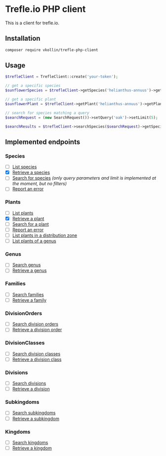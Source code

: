 # Trefle.io PHP client

This is a client for trefle.io.

## Installation

```bash
composer require vkollin/trefle-php-client
```

## Usage

```php
$trefleClient = TrefleClient::create('your-token');

// get a specific species
$sunflowerSpecies = $trefleClient->getSpecies('helianthus-annuus')->getSpecies();

// get a specific plant
$sunflowerPlant = $trefleClient->getPlant('helianthus-annuus')->getPlant();

// search for species matching a query
$searchRequest = (new SearchRequest())->setQuery('oak')->setLimit(5);

$searchResults = $trefleClient->searchSpecies($searchRequest)->getSpecies();
```

## Implemented endpoints

### Species

- [ ] [List species](https://docs.trefle.io/reference#tag/Species/operation/listSpecies)
- [x] [Retrieve a species](https://docs.trefle.io/reference#tag/Species/operation/getSpecies)
- [ ] [Search for species](https://docs.trefle.io/reference#tag/Species/operation/searchSpecies) _(only query parameters and limit is implemented at the moment, but no filters)_
- [ ] [Report an error](https://docs.trefle.io/reference#tag/Species/operation/reportSpecies)

### Plants

- [ ] [List plants](https://docs.trefle.io/reference#tag/Plants/operation/listPlants)
- [x] [Retrieve a plant](https://docs.trefle.io/reference#tag/Plants/operation/getPlant)
- [ ] [Search for a plant](https://docs.trefle.io/reference#tag/Plants/operation/searchPlants)
- [ ] [Report an error](https://docs.trefle.io/reference#tag/Plants/operation/reportPlants)
- [ ] [List plants in a distribution zone](https://docs.trefle.io/reference#tag/Plants/operation/listPlantsZone)
- [ ] [List plants of a genus](https://docs.trefle.io/reference#tag/Plants/operation/listPlantsGenus)

### Genus

- [ ] [Search genus](https://docs.trefle.io/reference#tag/Genus/operation/listGenus)
- [ ] [Retrieve a genus](https://docs.trefle.io/reference#tag/Genus/operation/getGenus)

### Families

- [ ] [Search families](https://docs.trefle.io/reference#tag/Families/operation/listFamilies)
- [ ] [Retrieve a family](https://docs.trefle.io/reference#tag/Families/operation/getFamily)

### DivisionOrders

- [ ] [Search division orders](https://docs.trefle.io/reference#tag/DivisionOrders/operation/listDivisionOrders)
- [ ] [Retrieve a division order](https://docs.trefle.io/reference#tag/DivisionOrders/operation/getDivisionOrder)

### DivisionClasses

- [ ] [Search division classes](https://docs.trefle.io/reference#tag/DivisionClasses/operation/listDivisionClasses)
- [ ] [Retrieve a division class](https://docs.trefle.io/reference#tag/DivisionClasses/operation/getDivisionClass)

### Divisions

- [ ] [Search divisions](https://docs.trefle.io/reference#tag/Divisions/operation/listDivisions)
- [ ] [Retrieve a division](https://docs.trefle.io/reference#tag/Divisions/operation/getDivision)

### Subkingdoms

- [ ] [Search subkingdoms](https://docs.trefle.io/reference#tag/Subkingdoms/operation/listSubkingdoms)
- [ ] [Retrieve a subkingdom](https://docs.trefle.io/reference#tag/Subkingdoms/operation/getSubkingdom)

### Kingdoms

- [ ] [Search kingdoms](https://docs.trefle.io/reference#tag/Kingdoms/operation/listKingdoms)
- [ ] [Retrieve a kingdom](https://docs.trefle.io/reference#tag/Kingdoms/operation/getKingdom)